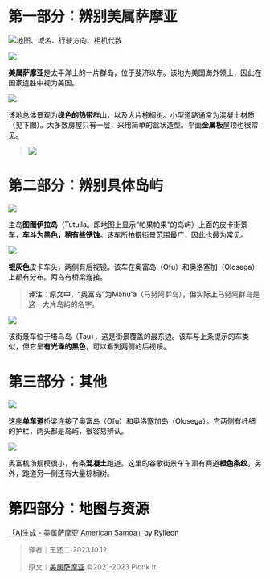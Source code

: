 # 第一部分：辨别美属萨摩亚
![地图、域名、行驶方向、相机代数](https://cdn.nlark.com/yuque/0/2023/png/35359367/1697120409487-50b7a3d3-f10b-4c82-ad12-f72d7d07324e.png)

![](https://cdn.nlark.com/yuque/0/2023/png/35359367/1697120410145-2701ef9b-105e-48b4-839e-51ba66e1b52f.png)

**<font style="color:rgb(0, 0, 0);">美属萨摩亚</font>**<font style="color:rgb(0, 0, 0);">是太平洋上的一片群岛，位于斐济以东。该地为美国海外领土，因此在国家连胜中视为美国。</font>

![](https://cdn.nlark.com/yuque/0/2023/png/35359367/1697120419829-ae68964d-b866-459f-ae88-360c2c9abd25.png)

<font style="color:rgb(0, 0, 0);">该地总体景观为</font>**<font style="color:rgb(0, 0, 0);">绿色的热带</font>**<font style="color:rgb(0, 0, 0);">群山，以及大片棕榈树。小型道路通常为混凝土材质（见下图）。大多数房屋只有一层，采用简单的盒状造型。平面</font>**<font style="color:rgb(0, 0, 0);">金属板</font>**<font style="color:rgb(0, 0, 0);">屋顶也很常见。</font>

> ![](https://cdn.nlark.com/yuque/0/2023/png/35359367/1697120797266-f19ac574-5657-44dd-a332-5a6d0ec0fdf7.png)
>

# 第二部分：辨别具体岛屿
![](https://cdn.nlark.com/yuque/0/2023/png/35359367/1697120425169-bb2bc66d-9341-4ded-812c-9fc97c19b93a.png)

<font style="color:rgb(0, 0, 0);">主岛</font>**<font style="color:rgb(0, 0, 0);">图图伊拉岛</font>**<font style="color:rgb(0, 0, 0);">（Tutuila。即地图上显示“帕果帕果”的岛屿）上面的皮卡街景车，</font>**<font style="color:rgb(0, 0, 0);">车斗为黑色，稍有些锈蚀</font>**<font style="color:rgb(0, 0, 0);">。该车所拍摄街景范围最广，因此也最为常见。</font>

![](https://cdn.nlark.com/yuque/0/2023/png/35359367/1697120425371-887654a0-ba42-43fc-8250-5b4655a15ac2.png)

**<font style="color:rgb(0, 0, 0);">银灰色</font>**<font style="color:rgb(0, 0, 0);">皮卡车头，两侧有后视镜。该车在奥富岛（Ofu）和奥洛塞加（Olosega）上都有分布。两岛有桥梁连接。</font>

> <font style="color:rgb(0, 0, 0);">译注：原文中，“奥富岛”为Manu'a</font><font style="color:rgb(51, 51, 51);">（马努阿群岛）</font><font style="color:rgb(0, 0, 0);">，但实际上</font><font style="color:rgb(51, 51, 51);">马努阿群岛是这一大片岛屿的名字。</font>
>

![](https://cdn.nlark.com/yuque/0/2023/png/35359367/1697120425302-5dd34ac2-68d0-4e1d-99f4-91036c186494.png)

<font style="color:rgb(0, 0, 0);">该街景车位于塔乌岛（Tau），这是街景覆盖的最东边。该车与上条提示的车类似，但它呈</font>**<font style="color:rgb(0, 0, 0);">有光泽的黑色</font>**<font style="color:rgb(0, 0, 0);">，可以看到两侧的后视镜。</font>

# 第三部分：其他
![](https://cdn.nlark.com/yuque/0/2023/png/35359367/1697120425328-1e2c0ff0-a9b1-4448-8c1b-3600371b8764.png)

<font style="color:rgb(0, 0, 0);">这座</font>**<font style="color:rgb(0, 0, 0);">单车道</font>**<font style="color:rgb(0, 0, 0);">桥梁连接了奥富岛（Ofu）和奥洛塞加岛（Olosega）。它两侧有纤细的护栏，两头都是岛屿，很容易辨认。</font>

![](https://cdn.nlark.com/yuque/0/2023/png/35359367/1697120438930-c5135516-97a8-409d-a506-5ff60b0cc7c9.png)

<font style="color:rgb(0, 0, 0);">奥富机场规模很小，有条</font>**<font style="color:rgb(0, 0, 0);">混凝土</font>**<font style="color:rgb(0, 0, 0);">跑道。这里的谷歌街景车车顶有两道</font>**<font style="color:rgb(0, 0, 0);">橙色条纹</font>**<font style="color:rgb(0, 0, 0);">。另外，跑道另一侧还有大量棕榈树。</font>

# <font style="color:rgb(0, 0, 0);">第四部分：地图与资源</font>
<font style="color:rgb(0, 0, 0);"> </font>[「AI生成 - 美属萨摩亚 American Samoa」](https://tuxun.fun/maps_detail?mapsId=1705)<font style="color:rgb(0, 0, 0);">by Rylleon</font>

> 译者｜王还二 2023.10.12
>
> 原文｜[美属萨摩亚](https://www.plonkit.net/american-samoa) ©2021-2023 Plonk It.
>

